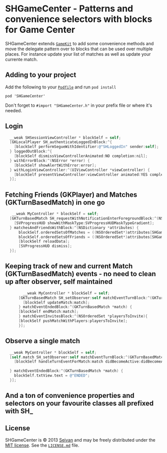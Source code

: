 # SHGameCenter - Patterns and convenience selectors with blocks for Game Center

SHGameCenter extends [`GameKit`](http://developer.apple.com/library/ios/#documentation/NetworkingInternet/Conceptual/GameKit_Guide/Introduction/Introduction.html#//apple_ref/doc/uid/TP40008304-CH1-SW1)
to add some convenience methods and move the delegate pattern over to blocks that can be used over multiple places. For instance update your list of matches as well as update your currente match. 


## Adding to your project

Add the following to your [`Podfile`](http://docs.cocoapods.org/podfile.html)
and run `pod install`

```
pod 'SHGameCenter'
```

Don't forget to `#import "SHGameCenter.h"` in your prefix file or where it's needed. 

## Login

```objective-c
  __weak SHSessionViewController * blockSelf = self;
  [GKLocalPlayer SH_authenticateLoggedInBlock:^{
    [blockSelf performSegueWithIdentifier:@"SHLoggedIn" sender:self];
  } loggedOutBlock:^{
    [blockSelf dismissViewControllerAnimated:NO completion:nil];
  } withErrorBlock:^(NSError *error) {
    [blockSelf showAlertWithError:error];
  } withLoginViewController:^(UIViewController *viewController) {
    [blockSelf presentViewController:viewController animated:YES completion:nil];
  }];

```

## Fetching Friends (GKPlayer) and Matches (GKTurnBasedMatch) in one go

```objective-c
   __weak MyController * blockSelf = self;
  [GKTurnBasedMatch SH_requestWithNotificationEnterForegroundBlock:^(NSNotification *notification) {
    [SVProgressHUD showWithMaskType:SVProgressHUDMaskTypeGradient];
  } matchesAndFriendsWithBlock:^(NSDictionary *attributes) {
      blockSelf.orderedSetsOfMatches = ((NSOrderedSet*)attributes[SHGameCenterAttributeMatchesKey][SHGameCenterSetKey]).mutableCopy;
      blockSelf.orderedSetsOfFriends = ((NSOrderedSet*)attributes[SHGameCenterAttributeFriendsKey][SHGameCenterSetKey]).mutableCopy;
      [blockSelf reloadData];
      [SVProgressHUD dismiss];
  }];

```

## Keeping track of new and current Match (GKTurnBasedMatch) events  - no need to clean up after observer, self maintained

```objective-c
        __weak MyController * blockSelf = self;
      [GKTurnBasedMatch SH_setObserver:self matchEventTurnBlock:^(GKTurnBasedMatch *match, BOOL didBecomeActive) {
        [blockSelf updateMatch:match];
      } matchEventEndedBlock:^(GKTurnBasedMatch *match) {
      [blockSelf endMatch:match];
      } matchEventInvitesBlock:^(NSOrderedSet *playersToInvite){
      [blockSelf pushMatchWithPlayers:playersToInvite];
      }];

```

## Observe a single match

```objective-c
  __weak MyController * blockSelf = self;
  [self.match SH_setObserver:self matchEventTurnBlock:^(GKTurnBasedMatch *match, BOOL didBecomeActive) {
    [blockSelf handleTurnEventForMatch:match didBecomeActive:didBecomeActive];
    
  } matchEventEndedBlock:^(GKTurnBasedMatch *match) {
    blockSelf.txtView.text = @"ENDED";
  }];

```
## And a ton of convenience properties and selectors on your favourite classes all prefixed with SH_

## License

SHGameCenter is © 2013 [Seivan](http://www.github.com/seivan) and may be freely
distributed under the [MIT license](http://opensource.org/licenses/MIT).
See the [`LICENSE.md`](https://github.com/seivan/SHGameCenter/blob/master/LICENSE.md) file.
